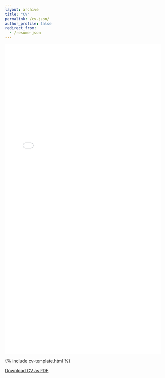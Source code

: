```yaml
---
layout: archive
title: "CV"
permalink: /cv-json/
author_profile: false
redirect_from:
  - /resume-json
---
```



<embed src="{{ '/files/cv.pdf' | relative_url }}" type="application/pdf" width="100%" height="1000px" />

{% include cv-template.html %}

<div class="cv-download-links">
  <a href="{{ base_path }}/files/cv.pdf" class="btn btn--primary">Download CV as PDF</a>
</div>
